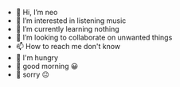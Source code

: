 - 👋 Hi, I’m neo 
- 👀 I’m interested in listening music
- 🌱 I’m currently learning nothing
- 💞️ I’m looking to collaborate on unwanted things
- 📫 How to reach me don't know
- 🍼 I'm hungry
- 🌄 good morning 😀
- 🙏 sorry 😐
<!---
neolol0044/neolol0044 is a ✨ special ✨ repository because its `README.md` (this file) appears on your GitHub profile.
You can click the Preview link to take a look at your changes.
--->

